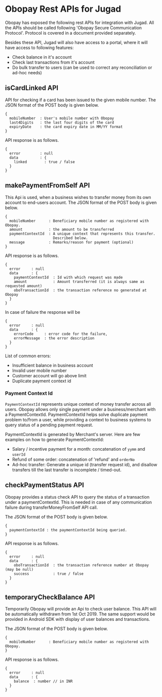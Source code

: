 # Obopay Rest APIs for Jugad

Obopay has exposed the following rest APIs for integration with Jugad. All the APIs should be called following 'Obopay Secure Communication Protocol'. Protocol is covered in a document provided separately.

Besides these API, Jugad will also have access to a portal, where it will have access to following features:

- Check balance in it's account
- Check last transactions from it's account
- Do bulk transfer to users (can be used to correct any reconciliation or ad-hoc needs)

## isCardLinked API

API for checking if a card has been issued to the given mobile number. The JSON format of the POST body is given below.

    {
      mobileNumber  : User's mobile number with Obopay
      last4Digits   : the last four digits of the card
      expiryDate    : the card expiry date in MM/YY format
    }

API response is as follows.

    {
      error         : null
      data          : {
        linked        : true / false
      }
    }

## makePaymentFromSelf API

This Api is used, when a business wishes to transfer money from its own account to end-users account. The JSON format of the POST body is given below.

    {
      mobileNumber      : Beneficiary mobile number as registered with Obopay.
      amount            : the amount to be transferred
      paymentContextId  : A unique context that represents this transfer.
                          Described below.
      message           : Remarks/reason for payment (optional)
    }
    
API response is as follows.

    {
      error     : null
      data      : { 
        paymentContextId  : Id with which request was made
        amount            : Amount transferred (it is always same as requested amount)
        oboTransactionId  : the transaction reference no generated at Obopay
      } 
    }
    
In case of failure the response will be 
    
    {
      error     : null
      data      : {
        errorCode     : error code for the failure,
        errorMessage  : the error description
      }  
    }

List of common errors:

  - Insufficient balance in business account
  - Invalid user mobile number
  - Customer account will go above limit
  - Duplicate payment context id

### Payment Context Id

`PaymentContextId` represents unique context of money transfer across all users. Obopay allows only single payment under a business/merchant with a PaymentContextId. PaymentContextId helps solve duplicate payment problem to/from a user, while providing a context to business systems to query status of a pending payment request.

PaymentContextId is generated by Merchant's server. Here are few examples on how to generate PaymentContextId:

- Salary / incentive payment for a month: concatenation of `yymm` and `userId`
- Refund of some order: concatenation of 'refund' and `orderNo`
- Ad-hoc transfer: Generate a unique id (transfer request id), and disallow transfers till the last transfer is incomplete / timed-out.


## checkPaymentStatus API

Obopay provides a status check API to query the status of a transaction under a paymentContextId. This is needed in case of any communication failure during transferMoneyFromSelf API call.

The JSON format of the POST body is given below.

    {
      paymentContextId : the paymentContextId being queried.
    }
    
API response is as follows.

    {
      error     : null
      data      : {
        oboTransactionId  : the transaction reference number at Obopay (may be null)
        success           : true / false
      } 
    }


## temporaryCheckBalance API

Temporarily Obopay will provide an Api to check user balance. This API will be automatically withdrawn from 1st Oct 2019. The same support would be provided in Android SDK with display of user balances and transactions.

The JSON format of the POST body is given below.

    {
      mobileNumber      : Beneficiary mobile number as registered with Obopay.
    }
    
API response is as follows.

    {
      error     : null
      data      : {
        balance  : number // in INR
      } 
    }    